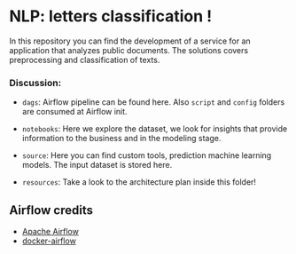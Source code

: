 # NLP: letters classification ! 

In this repository you can find the development of a service for an application that analyzes public documents. The solutions covers preprocessing and classification of texts.

### Discussion:

- `dags`: Airflow pipeline can be found here. Also `script` and `config` folders are consumed at Airflow init.

- `notebooks`: Here we explore the dataset, we look for insights that provide information to the business and in the modeling stage.

- `source`: Here you can find custom tools, prediction machine learning models. The input dataset is stored here.

- `resources`: Take a look to the architecture plan inside this folder!

## Airflow credits

- [Apache Airflow](https://github.com/apache/incubator-airflow)
- [docker-airflow](https://github.com/puckel/docker-airflow)